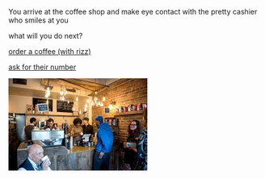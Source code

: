 You arrive at the coffee shop and make eye contact with the pretty cashier who smiles at you

what will you do next?

[order a coffee (with rizz)](2-your-funny.md)

[ask for their number](1.5-creepy.md)

![Look around](enter.jpg)
